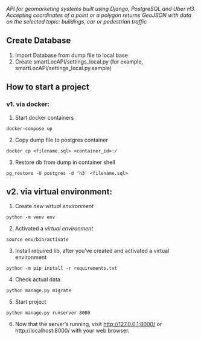_API for geomarketing systems built using Django, PostgreSQL and Uber H3.  
Accepting coordinates of a point or a polygon returns GeoJSON with data on the selected topic: buildings, car or pedestrian traffic_

## Create Database

1. Import Database from dump file to local base
2. Create smartLocAPI/settings_local.py (for example, smartLocAPI/settings_local.py.sample)

## How to start a project

### v1. via docker:
1. Start docker containers
```
docker-compose up
```
2. Copy dump file to postgres container
```
docker cp <filename.sql> <container_id>:/
```
3. Restore db from dump in container shell
```
pg_restore -U postgres -d 'h3' <filename.sql>

```

## v2. via virtual environment:
1.  Create _new virtual environment_

```
python -m venv env
```

2. Activated a _virtual environment_

```
source env/bin/activate
```

3. Install required lib, after you’ve created and activated a virtual environment

```
python -m pip install -r requirements.txt
```

4. Check actual data

```
python manage.py migrate
```

5. Start project

```
python manage.py runserver 8000
```

6. Now that the server’s running, visit http://127.0.0.1:8000/ or http://localhost:8000/ with your web browser.
